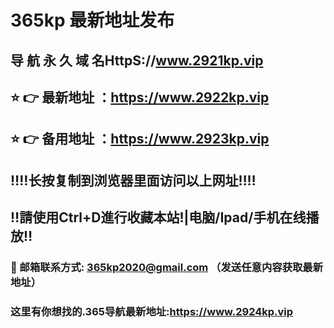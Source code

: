 # 365kp 最新地址发布 
## 导 航 永 久 域 名HttpS://www.2921kp.vip
## ⭐️ 👉 最新地址 ：https://www.2922kp.vip
## ⭐️ 👉 备用地址 ：https://www.2923kp.vip
## ‼️‼️长按复制到浏览器里面访问以上网址‼️‼️
## ‼️請使用Ctrl+D進行收藏本站!|电脑/Ipad/手机在线播放‼️
### 📧 邮箱联系方式: 365kp2020@gmail.com （发送任意内容获取最新地址）
### 这里有你想找的.365导航最新地址:https://www.2924kp.vip
